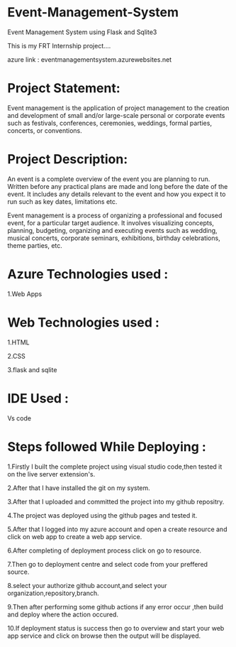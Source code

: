 # Event-Management-System

Event Management System using Flask and Sqlite3

This is my FRT Internship project....

azure link : eventmanagementsystem.azurewebsites.net

# Project Statement:

Event management is the application of project management to the creation and development of small and/or large-scale personal or corporate events such as festivals, conferences, ceremonies, weddings, formal parties, concerts, or conventions.

# Project Description:

An event is a complete overview of the event you are planning to run. Written before any practical plans are made and long before the date of the event. It includes any details relevant to the event and how you expect it to run such as key dates, limitations etc.

Event management is a process of organizing a professional and focused event, for a particular target audience. It involves visualizing concepts, planning, budgeting, organizing and executing events such as wedding, musical concerts, corporate seminars, exhibitions, birthday celebrations, theme parties, etc.

# Azure Technologies used :

1.Web Apps

# Web Technologies used :

1.HTML

2.CSS

3.flask and sqlite

# IDE Used :

Vs code

# Steps followed While Deploying :

1.Firstly I built the complete project using visual studio code,then tested it on the live server extension's.

2.After that I have installed the git on my system.

3.After that I uploaded and committed the project into my github repositry.

4.The project was deployed using the github pages and tested it.

5.After that I logged into my azure account and open a create resource and click on web app to create a web app service.

6.After completing of deployment process click on go to resource.

7.Then go to deployment centre and select code from your preffered source.

8.select your authorize github account,and select your organization,repository,branch.

9.Then after performing some github actions if any error occur ,then build and deploy where the action occured.

10.If deployment status is success then go to overview and start your web app service and click on browse then the output will be displayed.
